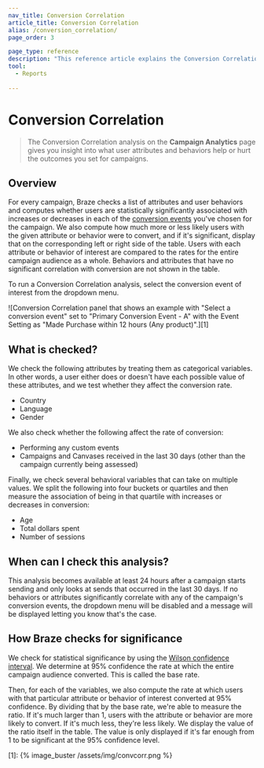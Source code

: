 ```yaml
---
nav_title: Conversion Correlation
article_title: Conversion Correlation
alias: /conversion_correlation/
page_order: 3

page_type: reference
description: "This reference article explains the Conversion Correlation analysis on the Campaign Analytics page."
tool: 
  - Reports
  
---
```


# Conversion Correlation

> The Conversion Correlation analysis on the **Campaign Analytics** page gives you insight into what user attributes and behaviors help or hurt the outcomes you set for campaigns. 

## Overview

For every campaign, Braze checks a list of attributes and user behaviors and computes whether users are statistically significantly associated with increases or decreases in each of the [conversion events]({{site.baseurl}}/user_guide/engagement_tools/campaigns/testing_and_more/conversion_events/) you've chosen for the campaign. We also compute how much more or less likely users with the given attribute or behavior were to convert, and if it's significant, display that on the corresponding left or right side of the table. Users with each attribute or behavior of interest are compared to the rates for the entire campaign audience as a whole. Behaviors and attributes that have no significant correlation with conversion are not shown in the table.

To run a Conversion Correlation analysis, select the conversion event of interest from the dropdown menu.

![Conversion Correlation panel that shows an example with "Select a conversion event" set to "Primary Conversion Event - A" with the Event Setting as "Made Purchase within 12 hours (Any product)".][1]

## What is checked?

We check the following attributes by treating them as categorical variables. In other words, a user either does or doesn't have each possible value of these attributes, and we test whether they affect the conversion rate.

-  Country
-  Language
-  Gender

We also check whether the following affect the rate of conversion:

- Performing any custom events
- Campaigns and Canvases received in the last 30 days (other than the campaign currently being assessed)

Finally, we check several behavioral variables that can take on multiple values. We split the following into four buckets or quartiles and then measure the association of being in that quartile with increases or decreases in conversion:

- Age
- Total dollars spent
- Number of sessions

## When can I check this analysis?

This analysis becomes available at least 24 hours after a campaign starts sending and only looks at sends that occurred in the last 30 days. If no behaviors or attributes significantly correlate with any of the campaign's conversion events, the dropdown menu will be disabled and a message will be displayed letting you know that's the case.

## How Braze checks for significance

We check for statistical significance by using the [Wilson confidence interval](https://en.wikipedia.org/wiki/Binomial_proportion_confidence_interval#Wilson_score_interval). We determine at 95% confidence the rate at which the entire campaign audience converted. This is called the base rate. 

Then, for each of the variables, we also compute the rate at which users with that particular attribute or behavior of interest converted at 95% confidence. By dividing that by the base rate, we're able to measure the ratio. If it's much larger than 1, users with the attribute or behavior are more likely to convert. If it's much less, they're less likely. We display the value of the ratio itself in the table. The value is only displayed if it's far enough from 1 to be significant at the 95% confidence level.

[1]: {% image_buster /assets/img/convcorr.png %}
